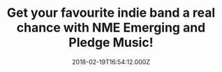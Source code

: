 ---
campaign-uuid: "c-a808cdbd-bd4e-4ba5-be1e-9cd8f2cdb64d"
type: "Preview"
category: "Other"
date: "2018-02-19T16:54:12.000Z"
end-date: "2018-03-15T00:00:00.000Z"
disable-form: false
is_promoted: false
has_entry_page: true
title: "Get your favourite indie band a real chance with NME Emerging and Pledge Music!"
competition-description: "You have a band? Do you want to be noticed in today’s music\
  \ industry? You have come to the right place. Create an NME Artist Profile and get\
  \ your music heard by the NME Team!\r\n<p>Wait no more: go to https://artists.nme.com/\
  \ and sign up to NME Emerging.</p>"
hero-header: "Get your favourite indie band a real chance with NME Emerging and Pledge\
  \ Music!"
terms-confirmation: "N/A"
banner-img: "https://assets.expresslyapp.com/asset-67bb71c8-7062-4b5f-81a9-74d0fdb88742.jpg"
logo-left-href: "http://nme.com/"
logo-left-image: "https://assets.expresslyapp.com/asset-86ff62cd-1b3a-4e5c-bdba-3202b3163009.jpg"
logo-left-title: "NME"
bg-image-hero: "https://assets.expresslyapp.com/asset-3e27a2a1-4702-486a-9fba-1a658ff18a3a.png"
bg-image-first: "https://assets.expresslyapp.com/asset-a3ebdfad-da50-406b-b921-a7c76b238352.jpg"
bg-image-second: "https://assets.expresslyapp.com/asset-6f27431b-afd9-46b9-8dd2-6546212f052b.jpg"
bg-image-third: "https://assets.expresslyapp.com/asset-38a0f371-d519-4368-91b4-94f0390b4819.jpg"
section1-content: "The NME Team are listening… and if they like what they hear, they\
  \ could promote you across NME or invite you to perform at one of their London venues!\
  \ Does it sound good to you?\r\n<p>Setting up your profile on NME.com is so easy\
  \ and it’s also completely free!</p>"
section2-content: "Sell merch, share music, videos… NME wants to support emerging\
  \ artists! and thanks to them you could keep your brand consistent everywhere!"
section3-content: "Smart bands also join Pledge Music, the simple way to get your\
  \ fans to support you: sign up here: https://www.pledgemusic.com/\r\n<p>Don't miss\
  \ out on this amazing opportunity and let the world hear your voice!</p>"
entry-title: "Get your favourite indie band a real chance with NME Emerging and Pledge\
  \ Music!"
entry-content: "<p>Do you want to be noticed in today’s music industry? Create an\
  \ NME Artist Profile and get your music heard by the NME Team!</p>"
has-winner: false
prize-description: "One lucky fan will give his/her favourite band the chance to go\
  \ and play in NME offices & £2,000 support from Pledge Music."
---
